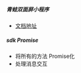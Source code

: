 
##### 青蛙双面屏小程序
- [文档地址](https://pay.weixin.qq.com/wiki/doc/wxfacepay/develop/)

##### sdk Promise
- 将所有的方法 Promise化
- 处理消息交互
